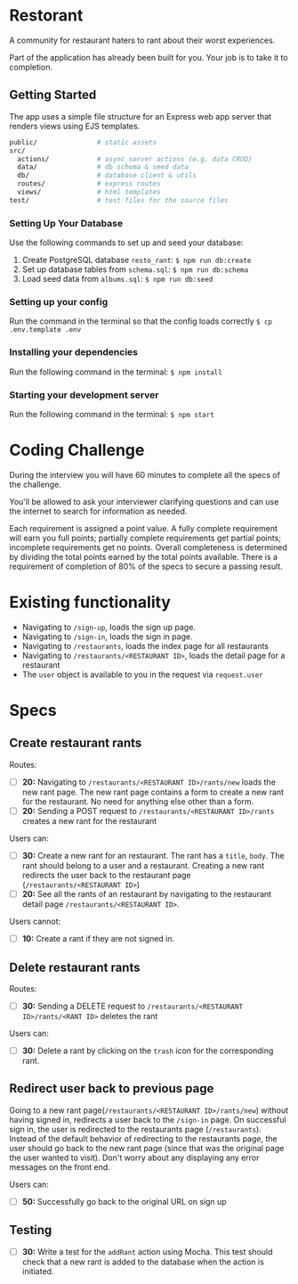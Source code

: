 # Restorant

A community for restaurant haters to rant about their worst experiences.

Part of the application has already been built for you. Your job is to take it to completion.

## Getting Started

The app uses a simple file structure for an Express web app server that renders views using EJS templates.

```sh
public/               # static assets
src/
  actions/            # async server actions (e.g. data CRUD)
  data/               # db schema & seed data
  db/                 # database client & utils
  routes/             # express routes
  views/              # html templates
test/                 # test files for the source files
```

### Setting Up Your Database

Use the following commands to set up and seed your database:

1. Create PostgreSQL database `resto_rant`: `$ npm run db:create`
1. Set up database tables from `schema.sql`: `$ npm run db:schema`
1. Load seed data from `albums.sql`: `$ npm run db:seed`

### Setting up your config

Run the command in the terminal so that the config loads correctly
`$ cp .env.template .env`

### Installing your dependencies

Run the following command in the terminal:
`$ npm install`

### Starting your development server

Run the following command in the terminal:
`$ npm start`


# Coding Challenge

During the interview you will have 60 minutes to complete all the specs of the challenge.

You'll be allowed to ask your interviewer clarifying questions and can use the internet to search for information as needed.

Each requirement is assigned a point value. A fully complete requirement will earn you full points; partially complete requirements get partial points; incomplete requirements get no points. Overall completeness is determined by dividing the total points earned by the total points available. There is a requirement of completion of 80% of the specs to secure a passing result.

# Existing functionality

- Navigating to `/sign-up`, loads the sign up page.
- Navigating to `/sign-in`, loads the sign in page.
- Navigating to `/restaurants`, loads the index page for all restaurants
- Navigating to `/restaurants/<RESTAURANT ID>`, loads the detail page for a restaurant
- The `user` object is available to you in the request via `request.user`

# Specs

## Create restaurant rants

Routes:
- [ ] __20:__ Navigating to `/restaurants/<RESTAURANT ID>/rants/new` loads the new rant page. The new rant page contains a form to create a new rant for the restaurant. No need for anything else other than a form.
- [ ] __20:__ Sending a POST request to `/restaurants/<RESTAURANT ID>/rants` creates a new rant for the restaurant

Users can:
- [ ] __30:__ Create a new rant for an restaurant. The rant has a `title`, `body`. The rant should belong to a user and a restaurant. Creating a new rant redirects the user back to the restaurant page (`/restaurants/<RESTAURANT ID>`)
- [ ] __20:__ See all the rants of an restaurant by navigating to the restaurant detail page `/restaurants/<RESTAURANT ID>`.

Users cannot:
- [ ] __10:__ Create a rant if they are not signed in.

## Delete restaurant rants

Routes:
- [ ] __30:__ Sending a DELETE request to `/restaurants/<RESTAURANT ID>/rants/<RANT ID>` deletes the rant

Users can:
- [ ] __30:__ Delete a rant by clicking on the `trash` icon for the corresponding rant.

## Redirect user back to previous page

Going to a new rant page(`/restaurants/<RESTAURANT ID>/rants/new`) without having signed in, redirects a user back to the `/sign-in` page. On successful sign in, the user is redirected to the restaurants page (`/restaurants`). Instead of the default behavior of redirecting to the restaurants page, the user should go back to the new rant page (since that was the original page the user wanted to visit). Don't worry about any displaying any error messages on the front end.

Users can:
- [ ] __50:__ Successfully go back to the original URL on sign up

## Testing

- [ ] __30:__ Write a test for the `addRant` action using Mocha. This test should check that a new rant is added to the database when the action is initiated.
